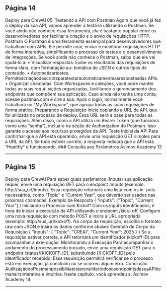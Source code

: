 ## Página 14

Deploy para CrewAI
05. Testando a API com Postman
Agora que você já fez o deploy da sua API, vamos aprender a testá‑la utilizando o Postman. Se você
ainda não conhece essa ferramenta, ela é bastante popular entre os desenvolvedores por facilitar a
criação e o envio de requisições HTTP.
Postman
O Postman é uma ferramenta essencial para desenvolvedores que trabalham com APIs. Ele permite
criar, enviar e monitorar requisições HTTP de forma interativa, simplificando o processo de testes e
o desenvolvimento de integrações. Se você ainda não conhece o Postman, saiba que ele vai ajudá‑lo
a:
• Visualizar respostas: Exibe os resultados das requisições de forma clara, com formatação au‑
tomática do JSON e outros tipos de conteúdo.
• Automatizartestes: Permiteacriaçãodescriptsparatestarautomaticamenteasrespostasdas
APIs.
• Organizar chamadas: Com Workspaces e coleções, você pode manter todas as suas requi‑
sições organizadas, facilitando o gerenciamento dos endpoints que compõem sua aplicação.
Caso ainda não tenha uma conta, acesse postman.com e crie a sua. Após o login, normalmente você
trabalhará no “My Workspace”, que agrupa todas as suas requisições de forma prática.
Preparando a Requisição
Inicie copiando a URL da API, que foi utilizada no processo de deploy. Essa URL será a base para todas
as requisições. Além disso, como a API utiliza um Bearer Token (que funciona como uma “senha”),
inclua‑o na seção de Authorization do Postman. Isso garante o acesso aos recursos protegidos da
API.
Teste Inicial da API
Para confirmar que a API está operando, envie uma requisição GET simples para a URL da API. Se
tudo estiver correto, a resposta indicará que a API está “Healthy” e funcionando. ### Consulta aos
Parâmetros
Asimov Academy
13


---
## Página 15

Deploy para CrewAI
Para saber quais parâmetros (inputs) sua aplicação requer, envie uma requisição GET para o endpoint
/inputs (exemplo: http://sua_url/inputs). Essa requisição retornará uma lista com os in‑
puts necessários, como “Topic” e “Current Year”, que deverão ser usados nas próximas chamadas.
Exemplo de Resposta
{
"inputs": ["Topic", "Current Year"]
}
Iniciando o Processo com Kickoff
Com os inputs identificados, é hora de iniciar a execução da API utilizando o endpoint /kick-
off.
Configure uma nova requisição com método POST e insira a URL apropriada (exemplo:
http://sua_url/kickoff). No corpo da requisição, escolha o formato raw com JSON e insira
os dados conforme abaixo:
Exemplo de Corpo da Requisição
{
"inputs": {
"Topic": "CREAI",
"Current Year": 2025
}
}
Se a requisição estiver correta, a API retornará um identificador (kickoff ID) para acompanhar a exe‑
cução.
Monitorando a Execução
Para acompanhar o andamento do processamento iniciado, envie uma requisição GET para o
endpoint /status/[KICKOFF_ID], substituindo [KICKOFF_ID] pelo identificador recebido.
Essa requisição permitirá verificar se o processo está em execução, já concluído ou se ocorreu algum
erro.
Conclusão
AutilizaçãodoPostmanpossibilitatestarevalidartodososendpointsdasuaAPIdemaneirainterativa
e intuitiva. Neste capítulo, você aprendeu a:
Asimov Academy
14


---